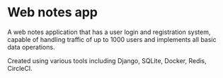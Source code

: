 # Web notes app
A web notes application that has a user login and registration system, 
capable of handling traffic of up to 1000 users and implements all basic data operations.

Created using various tools including Django, SQLite, Docker, Redis, CircleCI.
